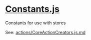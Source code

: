 

<!-- Start Constants.js -->

# [Constants.js](Constants.js)

Constants for use with stores

See: [actions/CoreActionCreators.js.md](CoreActionCreators)

<!-- End Constants.js -->

